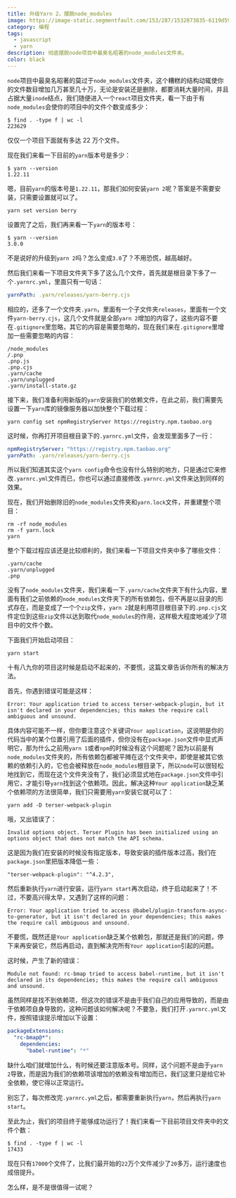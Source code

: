 ```yaml
---
title: 升级Yarn 2，摆脱node_modules
image: https://image-static.segmentfault.com/153/287/1532873835-6119d59d9f045_cover
category: 编程
tags:
  - javascript
  - yarn
description: 彻底摆脱node项目中最臭名昭著的node_modules文件夹。
color: black
---
```


`node`项目中最臭名昭著的莫过于`node_modules`文件夹，这个糟糕的结构动辄使你的文件数目增加几万甚至几十万，无论是安装还是删除，都要消耗大量时间，并且占据大量`inode`结点，我们随便进入一个`react`项目文件夹，看一下由于有`node_modules`会使你的项目中的文件个数变成多少：

```
$ find . -type f | wc -l
223629
```

仅仅一个项目下面就有多达 22 万个文件。

现在我们来看一下目前的`yarn`版本号是多少：

```
$ yarn --version
1.22.11
```

嗯，目前`yarn`的版本号是`1.22.11`，那我们如何安装`yarn 2`呢？答案是不需要安装，只需要设置就可以了。

```
yarn set version berry
```

设置完了之后，我们再来看一下`yarn`的版本号：

```
$ yarn --version
3.0.0
```

不是说好的升级到`yarn 2`吗？怎么变成`3.0`了？不用恐慌，越高越好。

然后我们来看一下项目文件夹下多了这么几个文件，首先就是根目录下多了一个`.yarnrc.yml`，里面只有一句话：

```yml
yarnPath: .yarn/releases/yarn-berry.cjs
```

相应的，还多了一个文件夹`.yarn`，里面有一个子文件夹`releases`，里面有一个文件`yarn-berry.cjs`，这几个文件就是全部`yarn 2`增加的内容了，这些内容不要在`.gitignore`里忽略，其它的内容是需要忽略的，现在我们来在`.gitignore`里增加一些需要忽略的内容：

```
/node_modules
/.pnp
.pnp.js
.pnp.cjs
.yarn/cache
.yarn/unplugged
.yarn/install-state.gz
```

接下来，我们准备利用新版的`yarn`安装我们的依赖文件，在此之前，我们需要先设置一下`yarn`库的镜像服务器以加快整个下载过程：

```
yarn config set npmRegistryServer https://registry.npm.taobao.org
```

这时候，你再打开项目根目录下的`.yarnrc.yml`文件，会发现里面多了一行：

```yml
npmRegistryServer: "https://registry.npm.taobao.org"
yarnPath: .yarn/releases/yarn-berry.cjs
```

所以我们知道其实这个`yarn config`命令也没有什么特别的地方，只是通过它来修改`.yarnrc.yml`文件而已，你也可以通过直接修改`.yarnrc.yml`文件来达到同样的效果。

现在，我们开始删除旧的`node_modules`文件夹和`yarn.lock`文件，并重建整个项目：

```
rm -rf node_modules
rm -f yarn.lock
yarn
```

整个下载过程应该还是比较顺利的，我们来看一下项目文件夹中多了哪些文件：

```
.yarn/cache
.yarn/unplugged
.pnp
```

没有了`node_modules`文件夹，我们来看一下`.yarn/cache`文件夹下有什么内容，里面有我们之前依赖的`node_modules`文件夹下的所有依赖包，但不再是以目录的形式存在，而是变成了一个个`zip`文件，`yarn 2`就是利用项目根目录下的`.pnp.cjs`文件定位到这些`zip`文件以达到取代`node_modules`的作用，这样极大程度地减少了项目中的文件个数。

下面我们开始启动项目：

```
yarn start
```

十有八九你的项目这时候是启动不起来的，不要慌，这篇文章告诉你所有的解决方法。

首先，你遇到错误可能是这样：

```
Error: Your application tried to access terser-webpack-plugin, but it isn't declared in your dependencies; this makes the require call ambiguous and unsound.
```

具体内容可能不一样，但你要注意这个关键词`Your application`，这说明是你的代码当中的某个位置引用了后面的插件，但你没有在`package.json`文件中显式声明它，那为什么之前用`yarn 1`或者`npm`的时候没有这个问题呢？因为以前是有`node_modules`文件夹的，所有依赖包都被平摊在这个文件夹中，即使是被其它依赖的依赖引入的，它也会被释放在`node_modules`根目录下，所以`node`可以很轻松地找到它，而现在这个文件夹没有了，我们必须显式地在`package.json`文件中引用它，才能引导`yarn`找到这个依赖项。因此，解决这种`Your application`缺乏某个依赖项的方法很简单，我们只需要用`yarn`安装它就可以了：

```
yarn add -D terser-webpack-plugin
```

哦，又出错误了：

```
Invalid options object. Terser Plugin has been initialized using an options object that does not match the API schema.
```

这是因为我们在安装的时候没有指定版本，导致安装的插件版本过高，我们在`package.json`里把版本降低一些：

```
"terser-webpack-plugin": "^4.2.3",
```

然后重新执行`yarn`进行安装，运行`yarn start`再次启动，终于启动起来了！不过，不要高兴得太早，又遇到了这样的问题：

```
Error: Your application tried to access @babel/plugin-transform-async-to-generator, but it isn't declared in your dependencies; this makes the require call ambiguous and unsound.
```

不要慌，既然还是`Your application`缺乏某个依赖包，那就还是我们的问题，停下来再安装它，然后再启动，直到解决完所有`Your application`引起的问题。

这时候，产生了新的错误：

```
Module not found: rc-bmap tried to access babel-runtime, but it isn't declared in its dependencies; this makes the require call ambiguous and unsound.
```

虽然同样是找不到依赖项，但这次的错误不是由于我们自己的应用导致的，而是由于依赖项自身导致的，这种问题该如何解决呢？不要急，我们打开`.yarnrc.yml`文件，按照错误提示增加以下设置：

```yml
packageExtensions:
  "rc-bmap@*":
    dependencies:
      "babel-runtime": "*"
```

缺什么咱们就增加什么，有时候还要注意版本号。同样，这个问题不是由于`yarn 2`导致，而是因为我们的依赖项该增加的依赖没有增加而已，我们这里只是给它补全依赖，使它得以正常运行。

别忘了，每次修改完`.yarnrc.yml`之后，都需要重新执行`yarn`，然后再执行`yarn start`。

至此为止，我们的项目终于能够成功运行了！我们来看一下目前项目文件夹中的文件个数：

```
$ find . -type f | wc -l
17433
```

现在只有`17000`个文件了，比我们最开始的`22`万个文件减少了`20`多万，运行速度也成倍提升。

怎么样，是不是很值得一试呢？
